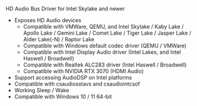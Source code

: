 HD Audio Bus Driver for Intel Skylake and newer

* Exposes HD Audio devices
	* Compatible with VMWare, QEMU, and Intel Skylake / Kaby Lake / Apollo Lake / Gemini Lake / Comet Lake / Tiger Lake / Jasper Lake / Alder Lake(-N) / Raptor Lake
	* Compatible with Windows default codec driver (QEMU / VMWare)
	* Compatible with Intel Display Audio driver (Intel Lakes, and Intel Haswell / Broadwell)
	* Compatible with Realtek ALC283 driver (Intel Haswell / Broadwell)
   	* Compatible with NVIDIA RTX 3070 (HDMI Audio)
* Support accessing AudioDSP on Intel platforms
* Compatible with csaudiosstavs and csaudiointcsof
* Working Sleep / Wake
* Compatible with Windows 10 / 11 64-bit
